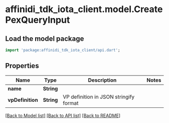 # affinidi_tdk_iota_client.model.CreatePexQueryInput

## Load the model package

```dart
import 'package:affinidi_tdk_iota_client/api.dart';
```

## Properties

| Name             | Type       | Description                            | Notes |
| ---------------- | ---------- | -------------------------------------- | ----- |
| **name**         | **String** |                                        |
| **vpDefinition** | **String** | VP definition in JSON stringify format |

[[Back to Model list]](../README.md#documentation-for-models) [[Back to API list]](../README.md#documentation-for-api-endpoints) [[Back to README]](../README.md)

